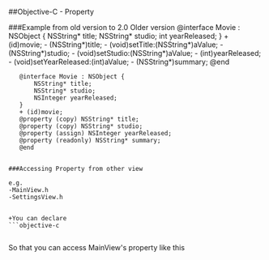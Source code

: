 
##Objective-C - Property

###Example from old version to 2.0
Older version
    @interface Movie : NSObject {
        NSString* title;
        NSString* studio;
        int yearReleased;
    }
    + (id)movie;
    - (NSString*)title;
    - (void)setTitle:(NSString*)aValue;
    - (NSString*)studio;
    - (void)setStudio:(NSString*)aValue;
    - (int)yearReleased;
    - (void)setYearReleased:(int)aValue;
    - (NSString*)summary;
    @end
 
 ```
    @interface Movie : NSObject {
        NSString* title;
        NSString* studio;
        NSInteger yearReleased;
    }
    + (id)movie;
    @property (copy) NSString* title;
    @property (copy) NSString* studio;
    @property (assign) NSInteger yearReleased;
    @property (readonly) NSString* summary;
    @end


###Accessing Property from other view

e.g.
-MainView.h
-SettingsView.h


+You can declare 
```objective-c
 ```
```objective-c
 ```

So that you can access MainView's property like this
```objective-c
 ```








